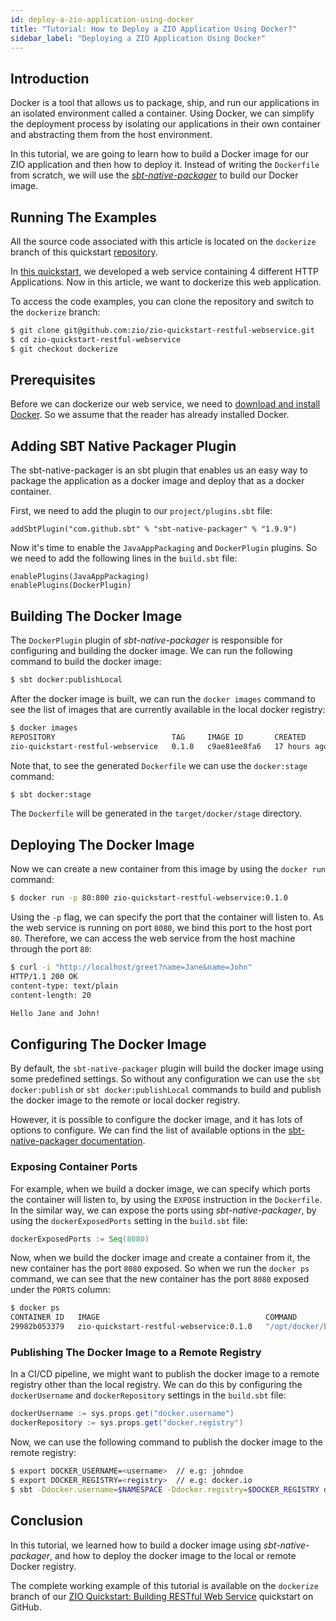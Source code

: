```yaml
---
id: deploy-a-zio-application-using-docker
title: "Tutorial: How to Deploy a ZIO Application Using Docker?"
sidebar_label: "Deploying a ZIO Application Using Docker"
---
```


## Introduction

Docker is a tool that allows us to package, ship, and run our applications in an isolated environment called a container. Using Docker, we can simplify the deployment process by isolating our applications in their own container and abstracting them from the host environment.

In this tutorial, we are going to learn how to build a Docker image for our ZIO application and then how to deploy it. Instead of writing the `Dockerfile` from scratch, we will use the _[sbt-native-packager](https://github.com/sbt/sbt-native-packager)_ to build our Docker image.

## Running The Examples

All the source code associated with this article is located on the `dockerize` branch of this quickstart [repository](http://github.com/zio/zio-quickstart-restful-webservice).

In [this quickstart](../quickstarts/restful-webservice.md), we developed a web service containing 4 different HTTP Applications. Now in this article, we want to dockerize this web application.

To access the code examples, you can clone the repository and switch to the `dockerize` branch:

```bash
$ git clone git@github.com:zio/zio-quickstart-restful-webservice.git 
$ cd zio-quickstart-restful-webservice
$ git checkout dockerize
```

## Prerequisites

Before we can dockerize our web service, we need to [download and install Docker](https://docs.docker.com/get-docker/). So we assume that the reader has already installed Docker.

## Adding SBT Native Packager Plugin

The sbt-native-packager is an sbt plugin that enables us an easy way to package the application as a docker image and deploy that as a docker container.

First, we need to add the plugin to our `project/plugins.sbt` file:

```
addSbtPlugin("com.github.sbt" % "sbt-native-packager" % "1.9.9")
```

Now it's time to enable the `JavaAppPackaging` and `DockerPlugin` plugins. So we need to add the following lines in the `build.sbt` file:

```
enablePlugins(JavaAppPackaging)
enablePlugins(DockerPlugin)
```

## Building The Docker Image

The `DockerPlugin` plugin of _sbt-native-packager_ is responsible for configuring and building the docker image. We can run the following command to build the docker image:

```bash
$ sbt docker:publishLocal
```

After the docker image is built, we can run the `docker images` command to see the list of images that are currently available in the local docker registry:

```bash
$ docker images
REPOSITORY                          TAG     IMAGE ID       CREATED        SIZE
zio-quickstart-restful-webservice   0.1.0   c9ae81ee8fa6   17 hours ago   558MB
```

Note that, to see the generated `Dockerfile` we can use the `docker:stage` command:

```bash
$ sbt docker:stage
```

The `Dockerfile` will be generated in the `target/docker/stage` directory.

## Deploying The Docker Image

Now we can create a new container from this image by using the `docker run` command:

```bash
$ docker run -p 80:800 zio-quickstart-restful-webservice:0.1.0
```

Using the `-p` flag, we can specify the port that the container will listen to. As the web service is running on port `8080`, we bind this port to the host port `80`. Therefore, we can access the web service from the host machine through the port `80`:

```bash
$ curl -i "http://localhost/greet?name=Jane&name=John"
HTTP/1.1 200 OK
content-type: text/plain
content-length: 20

Hello Jane and John!
```

## Configuring The Docker Image

By default, the `sbt-native-packager` plugin will build the docker image using some predefined settings. So without any configuration we can use the `sbt docker:publish` or `sbt docker:publishLocal` commands to build and publish the docker image to the remote or local docker registry.

However, it is possible to configure the docker image, and it has lots of options to configure. We can find the list of available options in the [sbt-native-packager documentation](https://www.scala-sbt.org/sbt-native-packager/formats/docker.html#configuration).

### Exposing Container Ports

For example, when we build a docker image, we can specify which ports the container will listen to, by using the `EXPOSE` instruction in the `Dockerfile`. In the similar way, we can expose the ports using _sbt-native-packager_, by using the `dockerExposedPorts` setting in the `build.sbt` file:

```scala
dockerExposedPorts := Seq(8080)
```

Now, when we build the docker image and create a container from it, the new container has the port `8080` exposed. So when we run the `docker ps` command, we can see that the new container has the port `8080` exposed under the `PORTS` column:

```bash
$ docker ps
CONTAINER ID   IMAGE                                     COMMAND                  CREATED         STATUS         PORTS      NAMES
29982b053379   zio-quickstart-restful-webservice:0.1.0   "/opt/docker/bin/zio…"   3 seconds ago   Up 2 seconds   8080/tcp   bold_liskov
```

### Publishing The Docker Image to a Remote Registry

In a CI/CD pipeline, we might want to publish the docker image to a remote registry other than the local registry. We can do this by configuring the `dockerUsername` and `dockerRepository` settings in the `build.sbt` file:

```scala
dockerUsername := sys.props.get("docker.username")
dockerRepository := sys.props.get("docker.registry")
```

Now, we can use the following command to publish the docker image to the remote registry:

```bash
$ export DOCKER_USERNAME=<username>  // e.g: johndoe
$ export DOCKER_REGISTRY=<registry>  // e.g: docker.io
$ sbt -Ddocker.username=$NAMESPACE -Ddocker.registry=$DOCKER_REGISTRY docker:publish
```

## Conclusion

In this tutorial, we learned how to build a docker image using _sbt-native-packager_, and how to deploy the docker image to the local or remote Docker registry.

The complete working example of this tutorial is available on the `dockerize` branch of our [ZIO Quickstart: Building RESTful Web Service](https://github.com/zio/zio-quickstart-restful-webservice/tree/dockerize) quickstart on GitHub.
